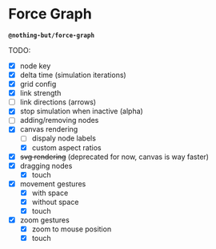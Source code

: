 # Force Graph

**`@nothing-but/force-graph`**

TODO:

-   [x] node key
-   [x] delta time (simulation iterations)
-   [x] grid config
-   [x] link strength
-   [ ] link directions (arrows)
-   [x] stop simulation when inactive (alpha)
-   [ ] adding/removing nodes
-   [x] canvas rendering
    -   [ ] dispaly node labels
    -   [x] custom aspect ratios
-   [x] ~~svg rendering~~ (deprecated for now, canvas is way faster)
-   [x] dragging nodes
    -   [x] touch
-   [x] movement gestures
    -   [x] with space
    -   [x] without space
    -   [x] touch
-   [x] zoom gestures
    -   [x] zoom to mouse position
    -   [x] touch
